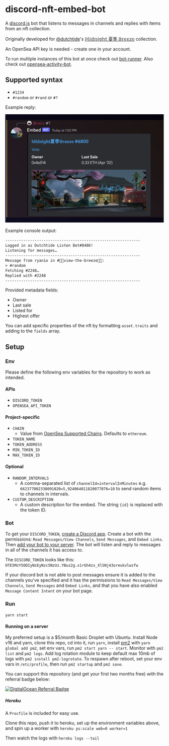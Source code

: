 # discord-nft-embed-bot

A [discord.js](https://discord.js.org/) bot that listens to messages in channels and replies with items from an nft collection.

Originally developed for [@dutchtide](https://twitter.com/dutchtide)'s [𝕄𝕚𝕕𝕟𝕚𝕘𝕙𝕥 夏季 𝔹𝕣𝕖𝕖𝕫𝕖](https://opensea.io/collection/midnightbreeze) collection.

An OpenSea API key is needed - create one in your account.

To run multiple instances of this bot at once check out [bot-runner](https://github.com/ryanio/bot-runner). Also check out [opensea-activity-bot](https://github.com/ryanio/opensea-activity-bot).

## Supported syntax

- `#1234`
- `#random` or `#rand` or `#?`

Example reply:

![Example bot reply](./example.png)

Example console output:

```
------------------------------------------------------------
Logged in as Dutchtide Listen Bot#8486!
Listening for messages…
------------------------------------------------------------
Message from ryanio in #🌴🎐view-the-breeze🎐🌴:
> #random
Fetching #2248…
Replied with #2248
------------------------------------------------------------
```

Provided metadata fields:

- Owner
- Last sale
- Listed for
- Highest offer

You can add specific properties of the nft by formatting `asset.traits` and adding to the `fields` array.

## Setup

### Env

Please define the following env variables for the repository to work as intended.

#### APIs

- `DISCORD_TOKEN`
- `OPENSEA_API_TOKEN`

#### Project-specific

- `CHAIN`
  - Value from [OpenSea Supported Chains](https://docs.opensea.io/reference/supported-chains). Defaults to `ethereum`.
- `TOKEN_NAME`
- `TOKEN_ADDRESS`
- `MIN_TOKEN_ID`
- `MAX_TOKEN_ID`

#### Optional

- `RANDOM_INTERVALS`
  - A comma-separated list of `channelId=intervalInMinutes` e.g. `662377002338091020=5,924064011820077076=10` to send random items to channels in intervals.
- `CUSTOM_DESCRIPTION`
  - A custom description for the embed. The string `{id}` is replaced with the token ID.

### Bot

To get your `DISCORD_TOKEN`, [create a Discord app](https://discord.com/developers/applications). Create a bot with the permissions: `Read Messages/View Channels`, `Send Messages`, and `Embed Links`. Then [add your bot to your server](https://discordjs.guide/preparations/adding-your-bot-to-servers.html#bot-invite-links). The bot will listen and reply to messages in all of the channels it has access to.

The `DISCORD_TOKEN` looks like this: `OTE5MzY5ODIyNzEyNzc5NzUz.YBuz2g.x1rGh4zx_XlSNj43oreukvlwsfw`

If your discord bot is not able to post messages ensure it is added to the channels you've specified and it has the permissions to `Read Messages/View Channels`, `Send Messages` and `Embed Links`, and that you have also enabled `Message Content Intent` on your bot page.

### Run

`yarn start`

#### Running on a server

My preferred setup is a $5/month Basic Droplet with Ubuntu. Install Node v16 and yarn, clone this repo, cd into it, run `yarn`, install [pm2](https://pm2.keymetrics.io/) with `yarn global add pm2`, set env vars, run `pm2 start yarn -- start`. Monitor with `pm2 list` and `pm2 logs`. Add log rotation module to keep default max 10mb of logs with `pm2 install pm2-logrotate`. To respawn after reboot, set your env vars in `/etc/profile`, then run `pm2 startup` and `pm2 save`.

You can support this repository (and get your first two months free) with the referral badge below:

[![DigitalOcean Referral Badge](https://web-platforms.sfo2.digitaloceanspaces.com/WWW/Badge%203.svg)](https://www.digitalocean.com/?refcode=3f8c76216510&utm_campaign=Referral_Invite&utm_medium=Referral_Program&utm_source=badge)

##### Heroku

A `Procfile` is included for easy use.

Clone this repo, push it to heroku, set up the environment variables above, and spin up a worker with `heroku ps:scale web=0 worker=1`

Then watch the logs with `heroku logs --tail`

